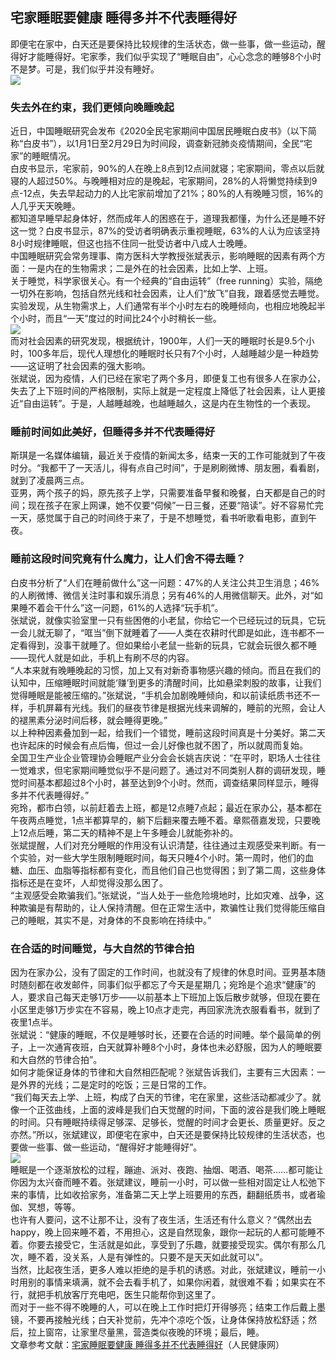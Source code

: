 ## 宅家睡眠要健康 睡得多并不代表睡得好  
即便宅在家中，白天还是要保持比较规律的生活状态，做一些事，做一些运动，醒得好才能睡得好。宅家季，我们似乎实现了“睡眠自由”，心心念念的睡够8个小时不是梦。可是，我们似乎并没有睡好。  
![](http://cdncms.v-keep.cn/wp-content/uploads/2020/04/15429576365371977-1024x754.jpg)  
### 失去外在约束，我们更倾向晚睡晚起  
近日，中国睡眠研究会发布《2020全民宅家期间中国居民睡眠白皮书》（以下简称“白皮书”），以1月1日至2月29日为时间段，调查新冠肺炎疫情期间，全民“宅家”的睡眠情况。  
白皮书显示，宅家前，90%的人在晚上8点到12点间就寝；宅家期间，零点以后就寝的人超过50%。与晚睡相对应的是晚起，宅家期间，28%的人将懒觉持续到9点-12点，失去早起动力的人比宅家前增加了21%；80%的人有晚睡习惯，16%的人几乎天天晚睡。  
都知道早睡早起身体好，然而成年人的困惑在于，道理我都懂，为什么还是睡不好这一觉？白皮书显示，87%的受访者明确表示重视睡眠，63%的人认为应该坚持8小时规律睡眠，但这也挡不住同一批受访者中八成人士晚睡。  
中国睡眠研究会常务理事、南方医科大学教授张斌表示，影响睡眠的因素有两个方面：一是内在的生物需求；二是外在的社会因素，比如上学、上班。  
关于睡觉，科学家很关心。有一个经典的“自由运转”（free running）实验，隔绝一切外在影响，包括自然光线和社会因素，让人们“放飞”自我，跟着感觉去睡觉。实验发现，从生物需求上，人们通常有半个小时左右的晚睡倾向，也相应地晚起半个小时，而且“一天”度过的时间比24个小时稍长一些。  
![](http://cdncms.v-keep.cn/wp-content/uploads/2020/04/15429576113350492-1024x947.jpg)  
而对社会因素的研究发现，根据统计，1900年，人们一天的睡眠时长是9.5个小时，100多年后，现代人理想化的睡眠时长只有7个小时，人越睡越少是一种趋势——这证明了社会因素的强大影响。  
张斌说，因为疫情，人们已经在家宅了两个多月，即便复工也有很多人在家办公，失去了上下班时间的严格限制，实际上就是一定程度上降低了社会因素，让人更接近“自由运转”。于是，人越睡越晚，也越睡越久，这是内在生物性的一个表现。  
### 睡前时间如此美好，但睡得多并不代表睡得好  
斯琪是一名媒体编辑，最近关于疫情的新闻太多，结束一天的工作可能就到了午夜时分。“我都干了一天活儿，得有点自己时间”，于是刷刷微博、朋友圈，看看剧，就到了凌晨两三点。  
亚男，两个孩子的妈，原先孩子上学，只需要准备早餐和晚餐，白天都是自己的时间；现在孩子在家上网课，她不仅要“伺候”一日三餐，还要“陪读”。好不容易忙完一天，感觉属于自己的时间终于来了，于是不想睡觉，看书听歌看电影，直到午夜。  
### 睡前这段时间究竟有什么魔力，让人们舍不得去睡？  
白皮书分析了“人们在睡前做什么”这一问题：47%的人关注公共卫生消息；46%的人刷微博、微信关注时事和娱乐消息；另有46%的人用微信聊天。此外，对“如果睡不着会干什么”这一问题，61%的人选择“玩手机”。  
张斌说，就像实验室里一只有些困倦的小老鼠，你给它一个已经玩过的玩具，它玩一会儿就无聊了，“哐当”倒下就睡着了——人类在农耕时代即是如此，连书都不一定看得到，没事干就睡了。但如果给小老鼠一些新的玩具，它就会玩很久都不睡——现代人就是如此，手机上有刷不尽的内容。  
“人本来就有晚睡晚起的习惯，加上又有对新奇事物感兴趣的倾向。而且在我们的认知中，压缩睡眠时间就能‘赚’到更多的清醒时间，比如悬梁刺股的故事，让我们觉得睡眠是能被压缩的。”张斌说，“手机会加剧晚睡倾向，和以前读纸质书还不一样，手机屏幕有光线。我们的昼夜节律是根据光线来调解的，睡前的光照，会让人的褪黑素分泌时间后移，就会睡得更晚。”  
以上种种因素叠加到一起，给我们一个错觉，睡前这段时间真是十分美好。第二天也许起床的时候会有点后悔，但过一会儿好像也就不困了，所以就周而复始。  
全国卫生产业企业管理协会睡眠产业分会会长姚吉庆说：“在平时，职场人士往往一觉难求，但宅家期间睡觉似乎不是问题了。通过对不同类别人群的调研发现，睡觉时间基本都超过8个小时，甚至达到9个小时。然而，调查结果同样显示，睡得多并不代表睡得好。”  
宛玲，都市白领，以前赶着去上班，都是12点睡7点起；最近在家办公，基本都在午夜两点睡觉，1点半都算早的，躺下后翻来覆去睡不着。章熙蓓嘉发现，只要晚上12点后睡，第二天的精神不是上午多睡会儿就能弥补的。  
张斌提醒，人们对充分睡眠的作用没有认识清楚，往往通过主观感受来判断。有一个实验，对一些大学生限制睡眠时间，每天只睡4个小时。第一周时，他们的血糖、血压、血脂等指标都有变化，而且他们自己也觉得困；到了第二周，这些身体指标还是在变坏，人却觉得没那么困了。  
“主观感受会欺骗我们。”张斌说，“当人处于一些危险境地时，比如灾难、战争，这种欺骗是有帮助的，让人保持清醒。但在正常生活中，欺骗性让我们觉得能压缩自己的睡眠，其实不是，对身体的不良影响在持续中。”  
### 在合适的时间睡觉，与大自然的节律合拍  
因为在家办公，没有了固定的工作时间，也就没有了规律的休息时间。亚男基本随时随刻都在收发邮件，同事们似乎都忘了今天是星期几；宛玲是个追求“健康”的人，要求自己每天走够1万步——以前基本上下班加上饭后散步就够，但现在要在小区里走够1万步实在不容易，晚上10点才走完，再回家洗洗衣服看看书，就到了夜里1点半。  
张斌说：“健康的睡眠，不仅是睡够时长，还要在合适的时间睡。举个最简单的例子，上一次通宵夜班，白天就算补睡8个小时，身体也未必舒服，因为人的睡眠要和大自然的节律合拍”。  
如何才能保证身体的节律和大自然相匹配呢？张斌告诉我们，主要有三大因素：一是外界的光线；二是定时的吃饭；三是日常的工作。  
“我们每天去上学、上班，构成了白天的节律，宅在家里，这些活动都减少了。就像一个正弦曲线，上面的波峰是我们白天觉醒的时间，下面的波谷是我们晚上睡眠的时间。只有睡眠持续得足够深、足够长，觉醒的时间才会更长、质量更好。反之亦然。”所以，张斌建议，即便宅在家中，白天还是要保持比较规律的生活状态，也要做一些事、做一些运动，“醒得好才能睡得好”。  
![](http://cdncms.v-keep.cn/wp-content/uploads/2020/04/15429576206632246-1024x736.jpg)  
睡眠是一个逐渐放松的过程，蹦迪、派对、夜跑、抽烟、喝酒、喝茶……都可能让你因为太兴奋而睡不着。张斌建议，睡前一小时，可以做一些相对固定让人松弛下来的事情，比如收拾家务，准备第二天上学上班要用的东西，翻翻纸质书，或者瑜伽、冥想，等等。  
也许有人要问，这不让那不让，没有了夜生活，生活还有什么意义？“偶然出去happy，晚上回来睡不着，不用担心，这是自然现象，跟你一起玩的人都可能睡不着。你要去接受它，生活就是如此，享受到了乐趣，就要接受现实。偶尔有那么几次，睡不着，没关系，人是有弹性的。只要不是天天如此就可以”。  
当然，比起夜生活，更多人难以拒绝的是手机的诱惑。对此，张斌建议，睡前一小时用别的事情来填满，就不会去看手机了，如果你闲着，就很难不看；如果实在不行，就把手机放客厅充电吧，医生只能帮你到这里了。  
而对于一些不得不晚睡的人，可以在晚上工作时把灯开得够亮；结束工作后戴上墨镜，不要再接触光线；白天补觉前，先冲个凉吃个饭，让身体保持放松舒适；然后，拉上窗帘，让家里尽量黑，营造类似夜晚的环境；最后，睡。  
文章参考文献：<a href="http://health.people.com.cn/n1/2020/0329/c14739-31652528.html">宅家睡眠要健康&nbsp;睡得多并不代表睡得好</a>（人民健康网）  
<!--EndFragment-->  
